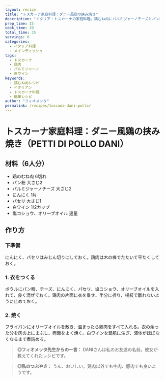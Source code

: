 ```yaml
---
layout: recipe
title: "トスカーナ家庭料理：ダニー風鶏の挟み焼き"
description: "イタリア・トスカーナの家庭料理。鶏むね肉にパルミジャーノチーズとパン粉の衣をつけて焼き上げた一品。"
prep_time: 15
cook_time: 20
total_time: 35
servings: 6
categories:
  - イタリア料理
  - メインディッシュ
tags:
  - トスカーナ
  - 鶏肉
  - パルミジャーノ
  - 白ワイン
keywords:
  - 鶏むね肉レシピ
  - イタリアン
  - トスカーナ料理
  - 簡単レシピ
author: "フィオメッタ"
permalink: /recipes/toscana-dani-pollo/
---
```


# トスカーナ家庭料理：ダニー風鶏の挟み焼き（PETTI DI POLLO DANI）

## 材料（6人分）

- 鶏のむね肉 6切れ
- パン粉 大さじ2
- パルミジャーノチーズ 大さじ2
- にんにく 1片
- パセリ 大さじ1
- 白ワイン 1/2カップ
- 塩コショウ、オリーブオイル 適量

## 作り方

### 下準備

にんにく、パセリはみじん切りにしておく。鶏肉は木の棒でたたいて平たくしておく。

### 1. 衣をつくる

ボウルにパン粉、チーズ、にんにく、パセリ、塩コショウ、オリーブオイルを入れて、良く混ぜておく。鶏肉の片面に衣を乗せ、半分に折り、楊枝で離れないように止めておく。

### 2. 焼く

フライパンにオリーブオイルを敷き、温まったら鶏肉をすべて入れる。衣の余った分を肉の上にまぶし、両面をよく焼く。白ワインを鍋肌に注ぎ、液体がほぼなくなるまで煮詰める。

> **◎フィオメッタ先生からの一言：**
> DANIさんは私のお友達の名前。彼女が教えてくれたレシピです。

> **◎私のつぶやき：**
> うん、おいしい。鶏肉以外でも牛肉、豚肉でも良いようです。
